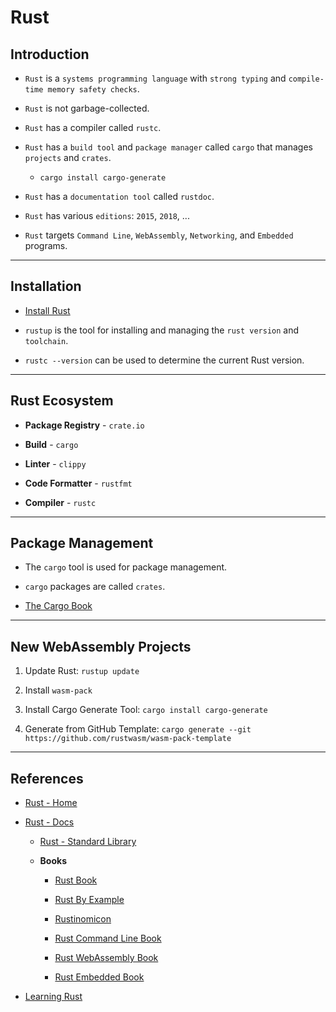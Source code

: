 # Rust

## Introduction

* `Rust` is a `systems programming language` with `strong typing` and `compile-time memory safety checks`.

* `Rust` is not garbage-collected.

* `Rust` has a compiler called `rustc`.

* `Rust` has a `build tool` and `package manager` called `cargo` that manages `projects` and `crates`.

    * `cargo install cargo-generate` 

* `Rust` has a `documentation tool` called `rustdoc`.

* `Rust` has various `editions`: `2015`, `2018`, ...

* `Rust` targets `Command Line`, `WebAssembly`, `Networking`, and `Embedded` programs.

---

## Installation

* [Install Rust](https://www.rust-lang.org/tools/install)

* `rustup` is the tool for installing and managing the `rust version` and `toolchain`.

* `rustc --version` can be used to determine the current Rust version.

---

## Rust Ecosystem

* __Package Registry__ - `crate.io`

* __Build__ - `cargo`

* __Linter__ - `clippy`

* __Code Formatter__ - `rustfmt`

* __Compiler__ - `rustc`

---

## Package Management

* The `cargo` tool is used for package management.

* `cargo` packages are called `crates`.

* [The Cargo Book](https://doc.rust-lang.org/cargo/index.html)

---

## New WebAssembly Projects

1. Update Rust: `rustup update`

2. Install `wasm-pack`

3. Install Cargo Generate Tool: `cargo install cargo-generate`

4. Generate from GitHub Template: `cargo generate --git https://github.com/rustwasm/wasm-pack-template`

---

## References

* [Rust - Home](https://www.rust-lang.org/)

* [Rust - Docs](https://www.rust-lang.org/learn)

    * [Rust - Standard Library](https://doc.rust-lang.org/std/index.html)

    * __Books__

        * [Rust Book](https://doc.rust-lang.org/book/)

        * [Rust By Example](https://doc.rust-lang.org/stable/rust-by-example/)

        * [Rustinomicon](https://doc.rust-lang.org/nomicon/index.html)

        * [Rust Command Line Book](https://rust-cli.github.io/book/index.html)

        * [Rust WebAssembly Book](https://rustwasm.github.io/docs/book/)

        * [Rust Embedded Book](https://doc.rust-lang.org/stable/embedded-book/)

* [Learning Rust](https://learning-rust.github.io/docs/index.html)




